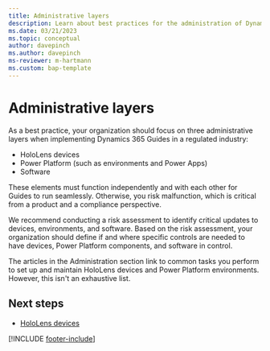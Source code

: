 ```yaml
---
title: Administrative layers
description: Learn about best practices for the administration of Dynamics 365 Guides in a regulated industry.
ms.date: 03/21/2023
ms.topic: conceptual
author: davepinch
ms.author: davepinch
ms-reviewer: m-hartmann
ms.custom: bap-template
---
```


# Administrative layers

As a best practice, your organization should focus on three administrative layers when implementing Dynamics 365 Guides in a regulated industry:

- HoloLens devices
- Power Platform (such as environments and Power Apps)
- Software
  
These elements must function independently and with each other for Guides to run seamlessly. Otherwise, you risk malfunction, which is critical from a product and a compliance perspective.

We recommend conducting a risk assessment to identify critical updates to devices, environments, and software. Based on the risk assessment, your organization should define if and where specific controls are needed to have devices, Power Platform components, and software in control.  
  
The articles in the Administration section link to common tasks you perform to set up and maintain HoloLens devices and Power Platform environments. However, this isn't an exhaustive list.

## Next steps

- [HoloLens devices](hololens-devices.md)

[!INCLUDE [footer-include](../../includes/footer-banner.md)]